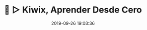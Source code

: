---
title: 🍫 ▷ Kiwix, Aprender Desde Cero
description: "📖 Consulta Wikipedia Offline 👨‍💻 en cualquier momento, en cualquier idioma y en cualquier lugar del mundo."
excerpt: "📖 Consulta Wikipedia Offline 👨‍💻 en cualquier momento, en cualquier idioma y en cualquier lugar del mundo."
published: false
comments: false
date: 2019-09-26 19:03:36
last_modified_at: 2019-09-26T19:29:02-05:00
permalink: /apache-storm/
canonical_URL: https://ciberninjas.com/apache-storm/
thumbnail: "/assets/images/chocolatey-ciberninjas.jpg"
thumbnail2: "/assets/images/chocolatey-ciberninjas.jpg"
toc: true
toc_label: "Contenidos"
toc_icon: user-ninja
toc_sticky: true
---